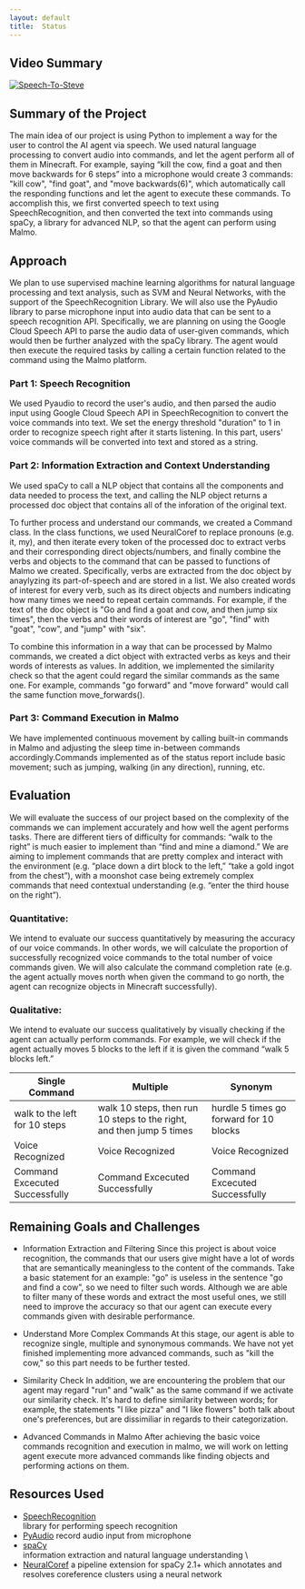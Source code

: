 ```yaml
---
layout: default
title:  Status
---
```

## Video Summary

[![Speech-To-Steve](https://img.youtube.com/vi/an3ZCRidCkI/0.jpg)](https://www.youtube.com/watch?v=an3ZCRidCkI)

## Summary of the Project
The main idea of our project is using Python to implement a way for the user to control the AI agent via speech. We used natural language processing to convert audio into commands, and let the agent perform all of them in Minecraft. For example, saying “kill the cow, find a goat and then move backwards for 6 steps” into a microphone would create 3 commands: "kill cow", "find goat", and "move backwards(6)", which automatically call the responding functions and let the agent to execute these commands. To accomplish this, we first converted speech to text using SpeechRecognition, and then converted the text into commands using spaCy, a library for advanced NLP, so that the agent can perform using Malmo. 

## Approach
We plan to use supervised machine learning algorithms for natural language processing and text analysis, such as SVM and Neural Networks, with the support of the SpeechRecognition Library. We will also use the PyAudio library to parse microphone input into audio data that can be sent to a speech recognition API. Specifically, we are planning on using the Google Cloud Speech API to parse the audio data of user-given commands, which would then be further analyzed with the spaCy library. The agent would then execute the required tasks by calling a certain function related to the command using the Malmo platform. 
### Part 1: Speech Recognition
We used Pyaudio to record the user's audio, and then parsed the audio input using Google Cloud Speech API in SpeechRecognition to convert the voice commands into text. We set the energy threshold "duration" to 1 in order to recognize speech right after it starts listening. In this part, users' voice commands will be converted into text and stored as a string. 
### Part 2: Information Extraction and Context Understanding
We used spaCy to call a NLP object that contains all the components and data needed to process the text, and calling the NLP object returns a processed doc object that contains all of the inforation of the original text. 

To further process and understand our commands, we created a Command class. In the class functions, we used NeuralCoref to replace pronouns (e.g. it, my), and then iterate every token of the processed doc to extract verbs and their corresponding direct objects/numbers, and finally combine the verbs and objects to the command that can be passed to functions of Malmo we created. Specifically, verbs are extracted from the doc object by anaylyzing its part-of-speech and are stored in a list. We also created words of interest for every verb, such as its direct objects and numbers indicating how many times we need to repeat certain commands. For example, if the text of the doc object is "Go and find a goat and cow, and then jump six times", then the verbs and their words of interest are "go", "find" with "goat", "cow", and "jump" with "six".

To combine this information in a way that can be processed by Malmo commands, we created a dict object with extracted verbs as keys and their words of interests as values. In addition, we implemented the similarity check so that the agent could regard the similar commands as the same one. For example, commands "go forward" and "move forward" would call the same function move_forwards().
### Part 3: Command Execution in Malmo
We have implemented continuous movement by calling built-in commands in Malmo and adjusting the sleep time in-between commands accordingly.Commands implemented as of the status report include basic movement; such as jumping, walking (in any direction), running, etc. 
## Evaluation
We will evaluate the success of our project based on the complexity of the commands we can implement accurately and how well the agent performs tasks. There are different tiers of difficulty for commands: “walk to the right” is much easier to implement than “find and mine a diamond.” We are aiming to implement commands that are pretty complex and interact with the environment (e.g. “place down a dirt block to the left,” “take a gold ingot from the chest”), with a moonshot case being extremely complex commands that need contextual understanding (e.g. “enter the third house on the right”).

### Quantitative:
We intend to evaluate our success quantitatively by measuring the accuracy of our voice commands. In other words, we will calculate the proportion of successfully recognized voice commands to the total number of voice commands given. We will also calculate the command completion rate (e.g. the agent actually moves north when given the command to go north, the agent can recognize objects in Minecraft successfully).
 
### Qualitative:
We intend to evaluate our success qualitatively by visually checking if the agent can actually perform commands. For example, we will check if the agent actually moves 5 blocks to the left if it is given the command “walk 5 blocks left.”


| Single Command  | Multiple | Synonym | 
| -------------   | ------------- |  ------------- |
|walk to the left for 10 steps  | walk 10 steps, then run 10 steps to the right, and then jump 5 times |hurdle 5 times go forward for 10 blocks |
| Voice Recognized | Voice Recognized  | Voice Recognized |
| Command Excecuted Successfully | Command Excecuted Successfully   | Command Excecuted Successfully  |
  
## Remaining Goals and Challenges
- Information Extraction and Filtering
  Since this project is about voice recognition, the commands that our users give might have a lot of words that are semantically meaningless to the content of the commands. Take a basic statement for an example: "go" is useless in the sentence "go and find a cow", so we need to filter such words. Although we are able to filter many of these words and extract the most useful ones, we still need to improve the accuracy so that our agent can execute every commands given with desirable performance.  

- Understand More Complex Commands
  At this stage, our agent is able to recognize single, multiple and synonymous commands. We have not yet finished implementing more advanced commands, such as "kill the cow," so this part needs to be further tested. 

- Similarity Check
  In addition, we are encountering the problem that our agent may regard "run" and "walk" as the same command if we activate our similarity check. It's hard to define similarity between words; for example, the statements "I like pizza" and "I like flowers" both talk about one's preferences, but are dissimiliar in regards to their categorization. 

- Advanced Commands in Malmo
  After achieving the basic voice commands recognition and execution in malmo, we will work on letting agent execute more advanced commands like finding objects and performing actions on them. 
## Resources Used
- [SpeechRecognition](https://pypi.org/project/SpeechRecognition/)\
library for performing speech recognition
- [PyAudio](https://pypi.org/project/PyAudio/)
record audio input from microphone
- [spaCy](https://spacy.io/usage/spacy-10z)\
information extraction and natural language understanding \
- [NeuralCoref](https://github.com/huggingface/neuralcoref/pulls)
a pipeline extension for spaCy 2.1+ which annotates and resolves coreference clusters using a neural network



